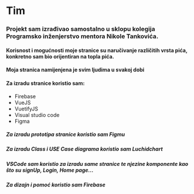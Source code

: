 # Tim 
### Projekt sam izrađivao samostalno u sklopu kolegija Programsko inženjerstvo mentora Nikole Tankovića.

#### Korisnost i mogućnosti moje stranice su naručivanje različitih vrsta pića, konkretno sam bio orijentiran na topla pića.

#### Moja stranica namijenjena je svim ljudima u svakoj dobi

#### Za izradu stranice koristio sam:
  - Firebase
  - VueJS
  - VuetifyJS
  - Visual studio code
  - Figma
  
##### Za izradu prototipa stranice koristio sam Figmu
##### Za izradu Class i USE Case diagrama koristio sam Luchidchart
##### VSCode sam koristio za izradu same stranice te njezine komponente kao što su signUp, Login, Home page...
##### Za dizajn i pomoć koristio sam Firebase
